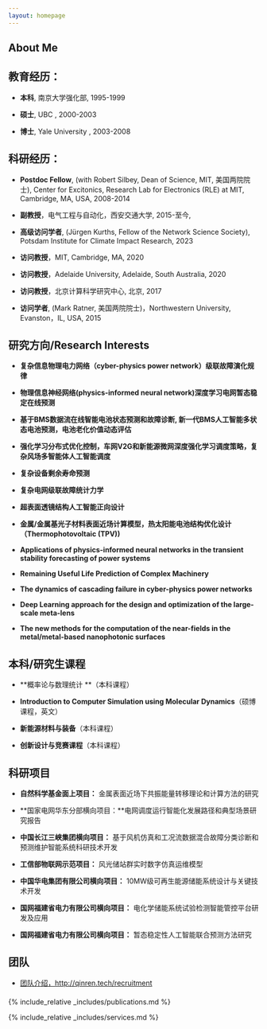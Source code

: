 ```yaml
---
layout: homepage
---
```


## About Me

<!-- -**西安交通大学电气工程学院副教授, 博士生导师,入选陕西省百人计划, 之前在美国耶鲁大学获得博士学位，随后在麻省理工学院RLE开展博士后研究工作。我于2015 年加入西安交通大学电气工程学院开展复杂系统/复杂网络,新能源,电力系统和能源互联网方面的基础理论和工程创新方面的研究工作。工作期间，先后在美国西北大学Mark Ratner教授小组作为访问学者开展科研工作，之后在北京计算科学研究中心，耶鲁大学, 麻省理工学院和澳大利亚阿德莱德大学作为访问教授开展新能源和AI算法方面的研究合作** -->

## 教育经历：

- **本科**,  南京大学强化部, 1995-1999

- **硕士**,  UBC , 2000-2003

- **博士**,  Yale University , 2003-2008


## 科研经历：

- **Postdoc Fellow**, (with Robert Silbey, Dean of Science, MIT, 美国两院院士), Center for Excitonics, Research Lab for Electronics (RLE) at MIT, Cambridge, MA, USA, 2008-2014

- **副教授**，电气工程与自动化，西安交通大学, 2015-至今,

- **高级访问学者**, (Jürgen Kurths, Fellow of the Network Science Society), Potsdam Institute for Climate Impact Research, 2023

- **访问教授**，MIT, Cambridge, MA, 2020

- **访问教授**，Adelaide University, Adelaide, South Australia, 2020

- **访问教授**，北京计算科学研究中心, 北京, 2017

- **访问学者**, (Mark Ratner, 美国两院院士)，Northwestern University, Evanston，IL, USA, 2015


## 研究方向/Research Interests

- **复杂信息物理电力网络（cyber-physics power network）级联故障演化规律**

- **物理信息神经网络(physics-informed neural network)深度学习电网暂态稳定在线预测**

- **基于BMS数据流在线智能电池状态预测和故障诊断, 新一代BMS人工智能多状态电池预测，电池老化价值动态评估**

- **强化学习分布式优化控制，车网V2G和新能源微网深度强化学习调度策略，复杂风场多智能体人工智能调度**

- **复杂设备剩余寿命预测**

- **复杂电网级联故障统计力学**

- **超表面透镜结构人工智能正向设计**

- **金属/金属基光子材料表面近场计算模型，热太阳能电池结构优化设计（Thermophotovoltaic (TPV))** 

- **Applications of physics-informed neural networks in the transient stability forecasting of power systems**
- **Remaining Useful Life Prediction of Complex Machinery**
- **The dynamics of cascading failure in cyber-physics power networks**
- **Deep Learning approach for the design and optimization of the large-scale meta-lens** 
- **The new methods for the computation of the near-fields in the metal/metal-based nanophotonic surfaces**

## 本科/研究生课程

- **概率论与数理统计 **（本科课程）

- **Introduction to Computer Simulation using Molecular Dynamics**（硕博课程，英文）

- **新能源材料与装备**（本科课程）

- **创新设计与竞赛课程**（本科课程）


## 科研项目

- **自然科学基金面上项目：** 金属表面近场下共振能量转移理论和计算方法的研究

- **国家电网华东分部横向项目：**电网调度运行智能化发展路径和典型场景研究报告 

- **中国长江三峡集团横向项目：** 基于风机仿真和工况流数据混合故障分类诊断和预测维护智能系统科研技术开发

- **工信部物联网示范项目：** 风光储站群实时数字仿真运维模型

- **中国华电集团有限公司横向项目：** 10MW级可再生能源储能系统设计与关键技术开发

- **国网福建省电力有限公司横向项目：** 电化学储能系统试验检测智能管控平台研发及应用

- **国网福建省电力有限公司横向项目：** 暂态稳定性人工智能联合预测方法研究


## 团队
<ul style="margin:0 0 20px;">
<li><a href="http://qinren.tech/recruitment"><autocolor>团队介绍，http://qinren.tech/recruitment</autocolor></a></li>
</ul>

<!-- ## News -->

<!-- - **[Feb. 2020]** Our paper about incremental learning is accepted to CVPR 2020.
- **[Feb. 2020]** We will host the ACM Multimedia Asia 2020 conference in Singapore!
- **[Sept. 2019]** Our paper about few-shot learning is accepted to NeurIPS 2019.
- **[Mar. 2019]** Our paper about few-shot learning is accepted to CVPR 2019. -->

{% include_relative _includes/publications.md %}

{% include_relative _includes/services.md %}
